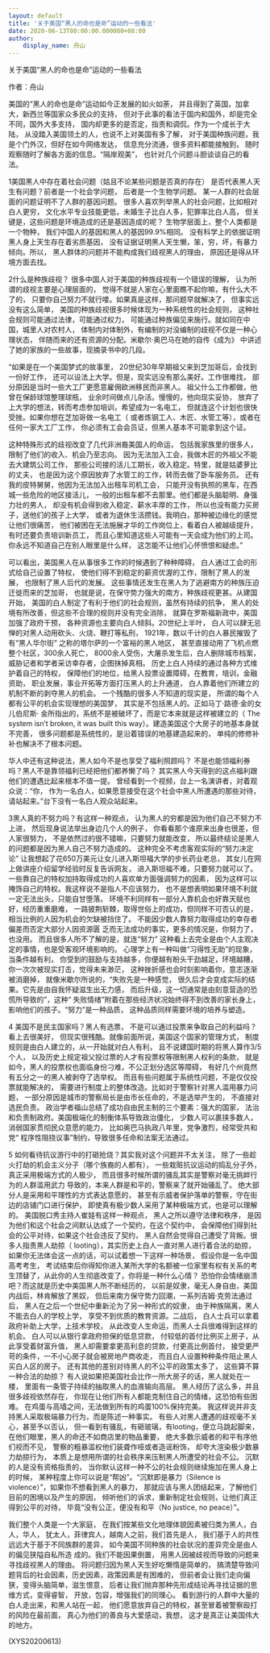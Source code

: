 ```yaml
---
layout: default
title: '关于美国“黑人的命也是命”运动的一些看法'
date: 2020-06-13T00:00:00.000000+08:00
author:
    display_name: 舟山
---
```


关于美国“黑人的命也是命”运动的一些看法

作者：舟山

美国的“黑人的命也是命”运动如今正发展的如火如荼， 并且得到了英国，加拿大，新西兰等国家众多民众的支持， 但对于此事的看法于国内和国外，却是完全不同，国外大多支持， 国内却更多的是否定，指责和调侃。作为一个成长于大陆， 从没踏入美国领土的人，也说不上对美国有多了解， 对于美国种族问题，我是个门外汉，但好在如今网络发达， 信息充分流通，很多资料都能接触到， 随时观察随时了解各方面的信息。“隔岸观美”， 也针对几个问题斗胆谈谈自己的看法。

1美国黑人中存在着社会问题（姑且不论某些问题是否真的存在） 是否代表黑人天生有问题？前者是一个社会学问题， 后者是一个生物学问题。 某一人群的社会层面的问题证明不了人群的基因问题。 很多人喜欢列举黑人的社会问题，比如相对白人更穷， 文化水平专业技能更低，未婚生子比白人多，犯罪率比白人高， 但关键是，这些问题是环境造成的还是基因造成的呢？ 生物学层面上，整个人类都是一个物种， 我们中国人的基因和黑人的基因99.9%相同。 没有科学上的依据证明黑人身上天生存在着劣质基因， 没有证据证明黑人天生懒，笨，穷，坏，有暴力倾向。所以， 黑人群体的问题并不能构成我们歧视黑人的理由， 原因还是得从环境方面去找。

2什么是种族歧视？ 很多中国人对于美国的种族歧视有一个错误的理解， 认为所谓的歧视主要是心理层面的， 觉得不就是人家在心里面瞧不起你嘛，有什么大不了的， 只要你自己努力不就行喽。如果真是这样，那问题早就解决了， 但事实远没有这么简单， 美国的种族歧视很多时候体现为一种系统性的社会规则， 这种社会规则可能通过法律，可能通过权力， 可能通过种族偏见来施行。就如同在中国，城里人对农村人， 体制内对体制外，有编制的对没编制的歧视不仅是一种心理状态， 伴随而来的还有资源的分配。米歇尔·奥巴马在她的自传《成为》 中讲述了她的家族的一些故事，现摘录书中的几段。

“如果是在一个美国梦式的故事里， 20世纪30年早期祖父来到芝加哥后，会找到一份好工作， 还可以设法上大学。但是，现实远没有那么美好。工作很难找， 部分原因是当时一些大工厂更愿意雇佣欧洲移民而非黑人。 祖父什么工作都做，他曾在保龄球馆整理球瓶， 业余时间做点儿杂活。慢慢的，他向现实妥协， 放弃了上大学的想法，转而考虑参加培训，希望成为一名电工， 但就连这个计划也很快受挫。如果你想在芝加哥做一名电工（ 或者炼钢工人、木匠、水管工等），或者在任何一家大工厂工作， 你必须有工会会员证，但黑人基本不可能拿到这个证。

这种特殊形式的歧视改变了几代非洲裔美国人的命运， 包括我家族里的很多人，限制了他们的收入、机会乃至志向。 因为无法加入工会，我做木匠的外祖父不能去大建筑公司工作， 那些公司接的活儿工期长，收入稳定。特里，就是姑婆萝比的丈夫， 也是因为这个原因放弃了水管工的工作，转而去做了卧车服务员。 还有我的皮特舅舅，他因为无法加入出租车司机工会， 只能开没有执照的黑车，在西城一些危险的地区接活儿， 一般的出租车都不去那里。他们都是头脑聪明、身强力壮的男人， 却没有机会得到收入稳定、薪水丰厚的工作， 所以也没有能力买房子，送他们的孩子上大学， 或者为退休生活攒钱。我明白，那种被边缘化的感觉让他们很痛苦， 他们被困在无法施展才华的工作岗位上，看着白人被越级提升， 有时还要负责培训新员工， 而且心里知道这些人可能有一天会成为他们的上司。 你永远不知道自己在别人眼里是什么样， 这怎能不让他们心怀愤恨和疑虑。”

可以看出，美国黑人在从事很多工作的时候遇到了种种障碍， 白人通过工会的形式给自己设置了特权， 使他们得不到稳定的薪资优渥的工作，限制了黑人的发展， 也限制了黑人后代的发展。 这些事情还发生在黑人为了逃避南方的种族压迫迁徙而来的芝加哥， 也就是说，在保守势力强大的南方，种族歧视更甚。从建国开始， 美国的白人制定了有利于他们的社会规则，虽然有持续的抗争， 黑人的处境有所改善，但这些不合理的规则并没有完全消除， 就算在罗斯福新政中，美国加强了政府干预， 各种资源也主要向白人倾斜。20世纪上半叶， 白人可以肆无忌惮的对黑人动用砍头、火烧、鞭打等私刑， 1921年，数以千计的白人暴民摧毁了有“黑人华尔街” 之称的塔尔萨的一个富裕的黑人地区， 甚至直接动用了飞机点燃整个社区，300余人死亡， 8000余人受伤，大屠杀发生后，白人删除城市档案， 威胁记者和学者采访幸存者，企图抹掉真相。 历史上白人持续的通过各种方式维护着自己的特权， 保障他们的地位，给黑人投票设置障碍，在教育，培训，金融资助， 职业发展，事业开拓等方面打压黑人的上升通道， 白人靠着他们所建立的机制不断的剥夺黑人的机会。 一个残酷的很多人不知道的现实是， 所谓的每个人都有公平的机会实现理想的美国梦， 其实是不包括黑人的。正如马丁·路德·金的女儿伯尼斯· 金所指出的，系统不是被破坏了，而是它本来就是这样被建立的（ The system isn’t broken, it was built this way）。建造美国这个大房子的地基本身就不完善， 很多问题都是系统性的，是沿着错误的地基建造起来的， 单纯的修修补补也解决不了根本问题。

华人中还有这种说法，黑人如今不是也享受了福利照顾吗？ 不是也能领福利券吗？黑人不是靠领福利已经把他们都养懒了吗？ 其实黑人今天得到的这点福利跟他们的遭遇比起来根本不值一提。 曾经看到一个视频，台上一名演讲者，对着观众说：“你， 作为一名白人，如果愿意接受在这个社会中黑人所遭遇的那些对待， 请站起来。”台下没有一名白人观众站起来。

3黑人真的不努力吗？有这样一种观点， 认为黑人的穷都是因为他们自己不努力不上进， 然后现身说法举出身边几个人的例子， 你看看那个谁原来出身也很差，但人家很努力， 不是依然过的很不错嘛，只要努力就能改变， 所以最终结论是黑人的问题都是因为黑人自己不努力造成的。 这种完全不考虑客观实际的“努力决定论” 让我想起了花650万美元让女儿进入斯坦福大学的步长药业老总， 其女儿在网上做讲座介绍留学经验时反复告诉网友， 进入斯坦福不难，只要努力就可以了。 一些靠自己的特权加持取得成功的人喜欢单方面强调努力的因素， 因为这样可以掩饰自己的特权。我这样说不是指人不应该努力， 也不是想表明如果环境不利就一定无法出头，只能自甘堕落。 环境不利同样有一部分人靠机会也好靠天赋也好，经历重重磨难， 一路披荆斩棘，取得世俗上的成功，但同样不可否认的是， 相当比例的人因为机会的欠缺被挡住了。 不能因少数人靠努力取得成功的幸存者偏差而否定大部分人因资源匮 乏而无法成功的事实，更多的情况是，你努力了，也没用。 而且很多人所不了解的是，就连“努力” 这种看上去完全是由个人主观决定的事情，也是受客观环境影响的。 心理学上有一种叫做“习得性无助”的现象，当条件越有利， 你受到的鼓励与支持越多，你便越有盼头干劲越足，环境越糟， 你一次次被现实打击，觉得未来渺茫， 这种挫折感也会时刻影响着你，意志逐渐被消磨掉， 就像米歇尔所说的，“失败先是一种感觉， 很久后才会变成实际的结果。它先是由自我怀疑滋生出无力感， 而后升级，这一切通常是由刻意营造的恐慌所导致的”，这种“ 失败情绪”附着在那些经济状况始终得不到改善的家长身上， 影响他们的孩子。“努力”是一种品质， 这种品质同样需要环境的培养与塑造。

4 美国不是民主国家吗？黑人有选票， 不是可以通过投票来争取自己的利益吗？看上去很美好， 但现实很残酷。就像前面所说，美国这个国家的管理方式， 制度规则是由白人建立的，从一开始就对白人有利， 且不说建国时期的将黑人算作3/5个人， 以及历史上规定祖父投过票的人才有投票权等限制黑人权利的条款， 就是如今，黑人的投票权也面临身份刁难，不公正划分选区等障碍， 有好几个州竟然有五分之一的黑人被剥夺了选举权。 而且有些问题属于系统性问题，不是仅仅投票就能解决的， 需要进行制度上的整体改造。比如对于警察针对黑人滥用暴力问题， 一部分原因是城市的警察局长是由市长任命的，不是选举产生的， 不直接对选民负责。 政治学者福山总结了成功自由民主制的三个要素：强大的国家， 法治和负责制政府。美国极端化的制衡体系导致政治僵化， 少数人可以裹挟多数人，消弱国家贯彻民众意愿的能力， 比如奥巴马执政八年里，党争激烈，经常受共和党“ 程序性阻挠议事”制约，导致很多任命和法案无法通过。

5  如何看待抗议游行中的打砸抢烧？其实我对这个问题并不太关注， 除了一些趁火打劫的机会主义分子（哪个族裔的人都有）， 一些栽赃抗议运动的捣乱分子外，真正采用极端方式的人极少， 而且很多时候所谓的骚乱其实是警察对毫无挑衅行为的人群滥用武力 导致的，本来人群是和平的，警察来了就开始骚乱了。 绝大部分人是采用和平理性的方式表达意愿的， 甚至有示威者保护落单的警察，守在街边的店铺门口进行保护， 即使真有极少数人采用了某种极端方式，也是可以理解的。 美国脱口秀主持人崔娃有这样一种观点， 黑人之所以遵守法律和秩序， 是因为他们和这个社会之间默认达成了一个契约，在这个契约中， 会保障他们得到社会的公平对待，如果这个社会违反了契约， 黑人自然会觉得自己遭受了背叛。很多人指责黑人劫掠（ looting），其实历史上白人一直对黑人进行着合法的劫掠， 如果你无法体会这一点的话，可以试着想一下这样一种场景， 假设你是一名中国高考考生， 考试结束后你得知你进入某所大学的名额被一位家里有权有关系的考 生顶替了，从此你的人生彻底改变了，你将是一种什么心情？ 恐怕你会情绪崩溃吧？而这就是历史中美国黑人所不断经历的， 以前是奴隶，毫无人身自由，美国内战后，林肯解放了黑奴， 但后来南方保守势力回潮，一系列吉姆·克劳法通过后， 黑人在之后一个世纪中重新沦为了另一种形式的奴隶， 由于种族隔离，黑人不能去白人的学校上学， 享受不到优质的教育资源。二战后， 白人士兵可以拿着政府补助上大学，上技术学校， 从此改变人生命运，而黑人士兵很难得到这样的机会。 白人可以从银行拿政府担保的低息贷款， 付较低的首付比例买上房子，从此享受着财富升值， 黑人却需要拿更高利息的贷款，付更高比例首付， 接受更严苛的条件，一不小心房子就会被房地产商收走， 而且白人设置种种条件阻止黑人买白人区的房子。 还有其他的差别对待黑人的不公平的政策太多了， 这些算不算一种合法的劫掠？ 有人说如果把美国社会比作一所大房子的话，黑人就处在一楼， 里面有一条管子持续的抽取黑人的血液输向高层。 黑人经历了这么多，并且很多歧视依然存在， 你现在让他们所有人都能克制住自己的情绪，这恐怕有些困难。 在鸡蛋与高墙之间，无法做到所有的鸡蛋100%保持完美。 我这样说并非支持黑人采取极端暴力行为，而是陈述一种事实。 有些人对黑人遭遇的歧视毫不关心，甚至予以否认， 但一看到有骚乱，有砸玻璃，有looting，便立马跳起脚来， 在他们眼里，黑人的命还不如商店里的物品重要， 绝大多数示威者的和平有序他们视而不见， 警察的粗暴滥权他们装聋作哑或者造谣粉饰， 却夸大渲染极少数暴力劫掠行为， 本质上是想用所谓的社会秩序来压制黑人所遭受的社会不公。 沉默的人是没有资格指责的， 当你默认这样一种不公的社会规则继续施加在黑人身上的时候， 某种程度上你可以说是“帮凶”。“沉默即是暴力（Silence is violence）”，如果你不想看到黑人的暴力， 那就应该与黑人团结起来，了解他们目前的困境以及产生的原因， 倾听他们的诉求，重新制定社会规则，让他们真正得到公平的对待， 毕竟“没有公正，便没有和平（No justice, no peace）”。

我们整个人类是一个大家庭， 在我们按某些文化地理体貌因素被归类为黑人，白人，华人， 犹太人，菲律宾人，越南人之前，我们首先是人， 我们基于人的共性远远大于基于不同族群的差异， 如今美国不同种族的社会状况的差异完全是由人的偏见狭隘自私所造 成的。我们不能因果倒置， 用黑人因被歧视而导致的问题来寻找歧视黑人的理由。 将问题归因为黑人天生好吃懒惰是简单的， 搞清楚导致问题背后的社会因素，历史因素，政策因素是有困难的， 但前者会让我们走向偏狭，变得头脑简单，滋生恨意， 后者让我们抛弃那种先形成结论再寻找证据的思维方式，变得睿智， 开放，包容，增强我们的同理心。 看到游行的人群中大量的白人走出来，和黑人站在一起， 他们愿意放弃自己的特权，甚至冒着被警察殴打的风险在最前面， 真心为他们的善良与大爱感动，我想， 这才是真正让美国伟大的地方。

(XYS20200613)

